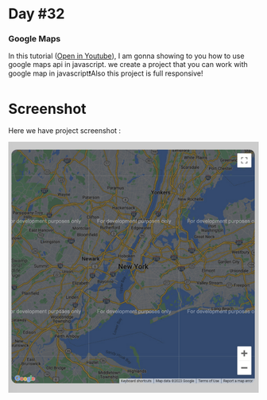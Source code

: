 # Day #32

### Google Maps
In this tutorial ([Open in Youtube](https://youtu.be/g3IVpsF38S8)),  I am gonna showing to you how to use google maps api in javascript. we create a project that you can work with google map in javascript❗️Also this project is full responsive!

# Screenshot
Here we have project screenshot :

![screenshot](screenshot.jpg)